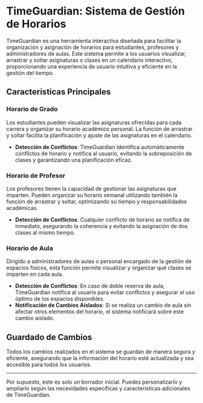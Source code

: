 

# TimeGuardian: Sistema de Gestión de Horarios

TimeGuardian es una herramienta interactiva diseñada para facilitar la organización y asignación de horarios para estudiantes, profesores y administradores de aulas. Este sistema permite a los usuarios visualizar, arrastrar y soltar asignaturas o clases en un calendario interactivo, proporcionando una experiencia de usuario intuitiva y eficiente en la gestión del tiempo.

## Características Principales

### Horario de Grado
Los estudiantes pueden visualizar las asignaturas ofrecidas para cada carrera y organizar su horario académico personal. La función de arrastrar y soltar facilita la planificación y ajuste de las asignaturas en el calendario.

- **Detección de Conflictos**: TimeGuardian identifica automáticamente conflictos de horario y notifica al usuario, evitando la sobreposición de clases y garantizando una planificación eficaz.

### Horario de Profesor
Los profesores tienen la capacidad de gestionar las asignaturas que imparten. Pueden organizar su horario semanal utilizando también la función de arrastrar y soltar, optimizando su tiempo y responsabilidades académicas.

- **Detección de Conflictos**: Cualquier conflicto de horario se notifica de inmediato, asegurando la coherencia y evitando la asignación de dos clases al mismo tiempo.

### Horario de Aula
Dirigido a administradores de aulas o personal encargado de la gestión de espacios físicos, esta función permite visualizar y organizar qué clases se imparten en cada aula.

- **Detección de Conflictos**: En caso de doble reserva de aula, TimeGuardian notifica al usuario para evitar conflictos y asegurar el uso óptimo de los espacios disponibles.
- **Notificación de Cambios Aislados**: Si se realiza un cambio de aula sin afectar otros elementos del horario, el sistema notificará sobre este cambio aislado.

## Guardado de Cambios
Todos los cambios realizados en el sistema se guardan de manera segura y eficiente, asegurando que la información del horario esté actualizada y sea accesible para todos los usuarios.

---

Por supuesto, este es solo un borrador inicial. Puedes personalizarlo y ampliarlo según las necesidades específicas y características adicionales de TimeGuardian.